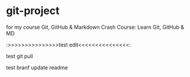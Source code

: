 # git-project
for my course Git, GitHub &amp; Markdown Crash Course: Learn Git, GitHub &amp; MD


:>>>>>>>>>>>>>>>test edit<<<<<<<<<<<<<<<:

test git pull

test branf update readme